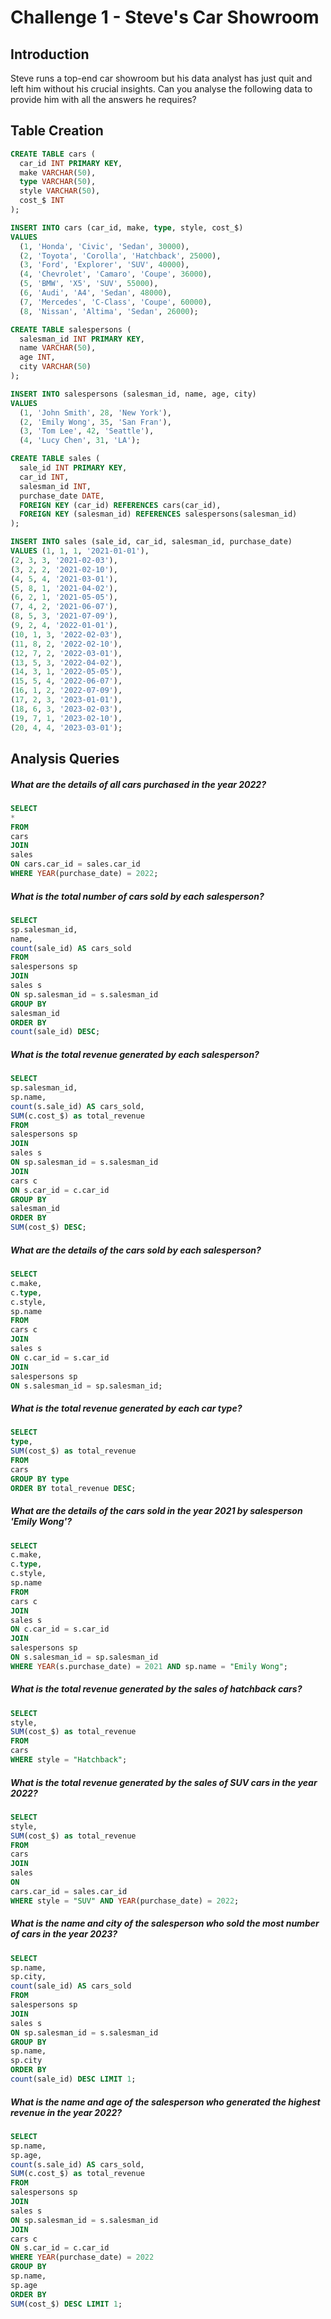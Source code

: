 # Challenge 1 - Steve's Car Showroom

## Introduction

Steve runs a top-end car showroom but his data analyst has just quit and left him without his crucial insights.
Can you analyse the following data to provide him with all the answers he requires?

## Table Creation
```sql
CREATE TABLE cars (
  car_id INT PRIMARY KEY,
  make VARCHAR(50),
  type VARCHAR(50),
  style VARCHAR(50),
  cost_$ INT
);

INSERT INTO cars (car_id, make, type, style, cost_$)
VALUES 
  (1, 'Honda', 'Civic', 'Sedan', 30000),
  (2, 'Toyota', 'Corolla', 'Hatchback', 25000),
  (3, 'Ford', 'Explorer', 'SUV', 40000),
  (4, 'Chevrolet', 'Camaro', 'Coupe', 36000),
  (5, 'BMW', 'X5', 'SUV', 55000),
  (6, 'Audi', 'A4', 'Sedan', 48000),
  (7, 'Mercedes', 'C-Class', 'Coupe', 60000),
  (8, 'Nissan', 'Altima', 'Sedan', 26000);

CREATE TABLE salespersons (
  salesman_id INT PRIMARY KEY,
  name VARCHAR(50),
  age INT,
  city VARCHAR(50)
);

INSERT INTO salespersons (salesman_id, name, age, city)
VALUES 
  (1, 'John Smith', 28, 'New York'),
  (2, 'Emily Wong', 35, 'San Fran'),
  (3, 'Tom Lee', 42, 'Seattle'),
  (4, 'Lucy Chen', 31, 'LA');

CREATE TABLE sales (
  sale_id INT PRIMARY KEY,
  car_id INT,
  salesman_id INT,
  purchase_date DATE,
  FOREIGN KEY (car_id) REFERENCES cars(car_id),
  FOREIGN KEY (salesman_id) REFERENCES salespersons(salesman_id)
);

INSERT INTO sales (sale_id, car_id, salesman_id, purchase_date)
VALUES (1, 1, 1, '2021-01-01'),
(2, 3, 3, '2021-02-03'),
(3, 2, 2, '2021-02-10'),
(4, 5, 4, '2021-03-01'),
(5, 8, 1, '2021-04-02'),
(6, 2, 1, '2021-05-05'),
(7, 4, 2, '2021-06-07'),
(8, 5, 3, '2021-07-09'),
(9, 2, 4, '2022-01-01'),
(10, 1, 3, '2022-02-03'),
(11, 8, 2, '2022-02-10'),
(12, 7, 2, '2022-03-01'),
(13, 5, 3, '2022-04-02'),
(14, 3, 1, '2022-05-05'),
(15, 5, 4, '2022-06-07'),
(16, 1, 2, '2022-07-09'),
(17, 2, 3, '2023-01-01'),
(18, 6, 3, '2023-02-03'),
(19, 7, 1, '2023-02-10'),
(20, 4, 4, '2023-03-01');

```

## Analysis Queries

##### What are the details of all cars purchased in the year 2022?
```sql
SELECT 
* 
FROM 
cars 
JOIN
sales
ON cars.car_id = sales.car_id
WHERE YEAR(purchase_date) = 2022;
```

##### What is the total number of cars sold by each salesperson?
```sql
SELECT
sp.salesman_id,
name,
count(sale_id) AS cars_sold
FROM
salespersons sp
JOIN
sales s
ON sp.salesman_id = s.salesman_id
GROUP BY 
salesman_id
ORDER BY 
count(sale_id) DESC;
```

##### What is the total revenue generated by each salesperson?
```sql
SELECT
sp.salesman_id,
sp.name,
count(s.sale_id) AS cars_sold,
SUM(c.cost_$) as total_revenue
FROM
salespersons sp
JOIN
sales s
ON sp.salesman_id = s.salesman_id
JOIN
cars c
ON s.car_id = c.car_id
GROUP BY 
salesman_id
ORDER BY 
SUM(cost_$) DESC;
```

##### What are the details of the cars sold by each salesperson?
```sql
SELECT
c.make,
c.type,
c.style,
sp.name
FROM
cars c
JOIN
sales s
ON c.car_id = s.car_id
JOIN 
salespersons sp
ON s.salesman_id = sp.salesman_id;
```

##### What is the total revenue generated by each car type?
```sql
SELECT
type,
SUM(cost_$) as total_revenue
FROM
cars
GROUP BY type
ORDER BY total_revenue DESC;
```

##### What are the details of the cars sold in the year 2021 by salesperson 'Emily Wong'?
```sql
SELECT
c.make,
c.type,
c.style,
sp.name
FROM
cars c
JOIN
sales s
ON c.car_id = s.car_id
JOIN 
salespersons sp
ON s.salesman_id = sp.salesman_id
WHERE YEAR(s.purchase_date) = 2021 AND sp.name = "Emily Wong";
```

##### What is the total revenue generated by the sales of hatchback cars?
```sql
SELECT
style,
SUM(cost_$) as total_revenue
FROM
cars
WHERE style = "Hatchback";
```

##### What is the total revenue generated by the sales of SUV cars in the year 2022?
```sql
SELECT
style,
SUM(cost_$) as total_revenue
FROM
cars
JOIN
sales
ON 
cars.car_id = sales.car_id
WHERE style = "SUV" AND YEAR(purchase_date) = 2022;
```

##### What is the name and city of the salesperson who sold the most number of cars in the year 2023?
```sql
SELECT
sp.name,
sp.city,
count(sale_id) AS cars_sold
FROM
salespersons sp
JOIN
sales s
ON sp.salesman_id = s.salesman_id
GROUP BY 
sp.name,
sp.city
ORDER BY 
count(sale_id) DESC LIMIT 1;
```

##### What is the name and age of the salesperson who generated the highest revenue in the year 2022?
```sql
SELECT
sp.name,
sp.age,
count(s.sale_id) AS cars_sold,
SUM(c.cost_$) as total_revenue
FROM
salespersons sp
JOIN
sales s
ON sp.salesman_id = s.salesman_id
JOIN
cars c
ON s.car_id = c.car_id
WHERE YEAR(purchase_date) = 2022
GROUP BY 
sp.name,
sp.age
ORDER BY 
SUM(cost_$) DESC LIMIT 1;
```
